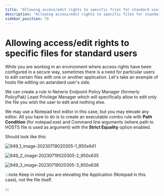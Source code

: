 ```yaml
---
title: "Allowing access/edit rights to specific files for standard users"
description: "Allowing access/edit rights to specific files for standard users"
sidebar_position: 70
---
```


# Allowing access/edit rights to specific files for standard users

While you are working in an environment where access rights have been configured in a secure way,
sometimes there is a need for particular users to edit certain files with one or another
application. Let's take an example of hosts file editing on astandard user's side.

We can create a rule in Netwrix Endpoint Policy Manager (formerly PolicyPak) Least Privilege Manager
which will specifically allow to edit only the file you wish the user to edit and nothing else.

We may use a Notepad text editor in this case, but you may elevate any editor. All you have to do is
to create an executable combo rule with **Path Condition** (for notepad.exe) and Command line
arguments (where path to HOSTS file is used as argument) with the **Strict Equality** option
enabled.

Should look like this:

![949_1_image-20230719020305-1_950x641](/images/endpointpolicymanager/leastprivilege/949_1_image-20230719020305-1_950x641.webp)

![949_2_image-20230719020305-2_950x635](/images/endpointpolicymanager/leastprivilege/949_2_image-20230719020305-2_950x635.webp)

![949_3_image-20230719020305-3_950x638](/images/endpointpolicymanager/leastprivilege/949_3_image-20230719020305-3_950x638.webp)

:::note
Keep in mind you are elevating the Application (Notepad in this case), not the file
itself.

:::
